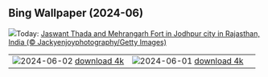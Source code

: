 ## Bing Wallpaper (2024-06)
![](https://www.bing.com/th?id=OHR.JaswantThadaIN_EN-IN5851391718_UHD.jpg&w=1000)Today: [Jaswant Thada and Mehrangarh Fort in Jodhpur city in Rajasthan, India (© Jackyenjoyphotography/Getty Images)](https://www.bing.com/th?id=OHR.JaswantThadaIN_EN-IN5851391718_UHD.jpg)

|      |      |      |
| :----: | :----: | :----: |
|![](https://www.bing.com/th?id=OHR.IndiaHampi_EN-IN5466875133_UHD.jpg&pid=hp&w=384&h=216&rs=1&c=4)2024-06-02 [download 4k](https://www.bing.com/th?id=OHR.IndiaHampi_EN-IN5466875133_UHD.jpg)|![](https://www.bing.com/th?id=OHR.PrideMonthSF_EN-IN4842306720_UHD.jpg&pid=hp&w=384&h=216&rs=1&c=4)2024-06-01 [download 4k](https://www.bing.com/th?id=OHR.PrideMonthSF_EN-IN4842306720_UHD.jpg)|